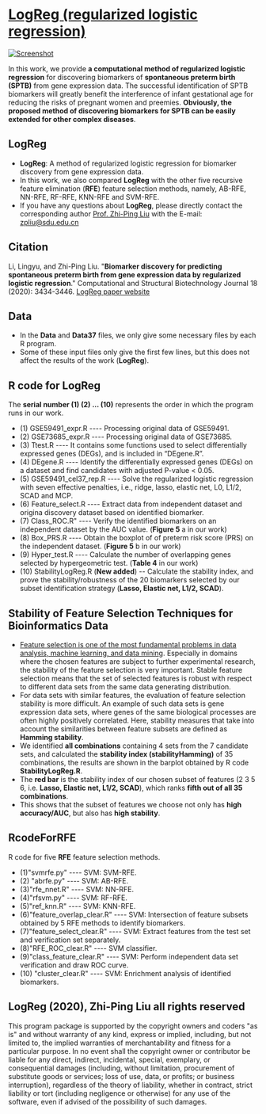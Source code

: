 # [LogReg (regularized logistic regression)](https://github.com/zpliulab/LogReg)

[![Screenshot](https://ars.els-cdn.com/content/image/1-s2.0-S2001037020304505-gr1.jpg)](https://doi.org/10.1016/j.csbj.2020.10.028)

In this work, we provide **a computational method of regularized logistic regression** for discovering biomarkers of **spontaneous preterm birth (SPTB)** from gene expression data. The successful identification of SPTB biomarkers will greatly benefit the interference of infant gestational age for reducing the risks of pregnant women and preemies. **Obviously, the proposed method of discovering biomarkers for SPTB can be easily extended for other complex diseases**.


## LogReg
<!--START_SECTION:news-->
* **LogReg**: A method of regularized logistic regression for biomarker discovery from gene expression data. 
* In this work, we also compared **LogReg** with the other five recursive feature elimination (**RFE**) feature selection methods, namely, AB-RFE, NN-RFE, RF-RFE, KNN-RFE and SVM-RFE. 
* If you have any questions about **LogReg**, please directly contact the corresponding author [Prof. Zhi-Ping Liu](https://scholar.google.com/citations?user=zkBXb_kAAAAJ&hl=zh-CN&oi=ao) with the E-mail: zpliu@sdu.edu.cn

<!--END_SECTION:news-->


## Citation
Li, Lingyu, and Zhi-Ping Liu. "**Biomarker discovery for predicting spontaneous preterm birth from gene expression data by regularized logistic regression**." Computational and Structural Biotechnology Journal 18 (2020): 3434-3446. [LogReg paper website](https://doi.org/10.1016/j.csbj.2020.10.028)


## Data
<!--START_SECTION:news-->
* In the **Data** and **Data37** files, we only give some necessary files by each R program. 
* Some of these input files only give the first few lines, but this does not affect the results of the work (**LogReg**).
<!--END_SECTION:news-->


## R code for LogReg
The **serial number (1) (2) ... (10)** represents the order in which the program runs in our work.
<!--START_SECTION:news-->
* (1) GSE59491_expr.R ---- Processing original data of GSE59491.
* (2) GSE73685_expr.R ---- Processing original data of GSE73685.
* (3) Ttest.R ---- It contains some functions used to select differentially expressed genes (DEGs), and is included in “DEgene.R”. 
* (4) DEgene.R ---- Identify the differentially expressed genes (DEGs) on a dataset and find candidates with adjusted P-value < 0.05.
* (5) GSE59491_cel37_rep.R ---- Solve the regularized logistic regression with seven effective penalties, i.e., ridge, lasso, elastic net, L0, L1/2, SCAD and MCP.
* (6) Feature_select.R ---- Extract data from independent dataset and origina discovery dataset based on identified biomarker.
* (7) Class_ROC.R" ---- Verify the identified biomarkers on an independent dataset by the AUC value. (**Figure 5** a in our work)
* (8) Box_PRS.R ---- Obtain the boxplot of of preterm risk score (PRS) on the independent dataset. (**Figure 5** b in our work)
* (9) Hyper_test.R ---- Calculate the number of overlapping genes selected by hypergeometric test.  (**Table 4** in our work)
* (10)  StabilityLogReg.R (**New added**) --  Calculate the stability index, and prove the stability/robustness of the 20 biomarkers selected by our subset identification strategy (**Lasso, Elastic net, L1/2, SCAD**).
<!--END_SECTION:news-->


## Stability of Feature Selection Techniques for Bioinformatics Data
<!--START_SECTION:news-->
* [Feature selection is one of the most fundamental problems in data analysis, machine learning, and data mining](https://doi.org/10.1007/978-3-030-64583-0_19). Especially in domains where the chosen features are subject to further experimental research, the stability of the feature selection is very important. Stable feature selection means that the set of selected features is robust with respect to different data sets from the same data generating distribution.
* For data sets with similar features, the evaluation of feature selection stability is more difficult. An example of such data sets is gene expression data sets, where genes of the same biological processes are often highly positively correlated.  Here, stability measures that take into account the similarities between feature subsets are defined as **Hamming stability**.
* We identified **all combinations** containing 4 sets from the 7 candidate sets, and calculated the **stability index (stabilityHamming)** of 35 combinations, the results are shown in the barplot obtained by R code **StabilityLogReg.R**.
* The **red bar** is the stability index of our chosen subset of features (2 3 5 6, i.e. **Lasso, Elastic net, L1/2, SCAD**), which ranks **fifth out of all 35 combinations**.
* This shows that the subset of features we choose not only has **high accuracy/AUC**, but also has **high stability**.
<!--END_SECTION:news-->


## RcodeForRFE
R code for five **RFE** feature selection methods.
<!--START_SECTION:news-->
* (1)"svmrfe.py" ---- SVM: SVM-RFE.
* (2) "abrfe.py" ---- SVM: AB-RFE.
* (3)"rfe_nnet.R" ---- SVM: NN-RFE.
* (4)"rfsvm.py" ---- SVM: RF-RFE.
* (5)"ref_knn.R" ---- SVM: KNN-RFE.
* (6)"feature_overlap_clear.R" ---- SVM: Intersection of feature subsets obtained by 5 RFE methods to identify biomarkers.
* (7)"feature_select_clear.R" ---- SVM: Extract features from the test set and verification set separately.
* (8)"RFE_ROC_clear.R" ---- SVM classifier.
* (9)"class_feature_clear.R" ---- SVM: Perform independent data set verification and draw ROC curve.
* (10) "cluster_clear.R" ---- SVM: Enrichment analysis of identified biomarkers.
<!--END_SECTION:news-->


## LogReg (2020), Zhi-Ping Liu all rights reserved
This program package is supported by the copyright owners and coders "as is" and without warranty of any kind, express or implied, including, but not limited to, the implied warranties of merchantability and fitness for a particular purpose. In no event shall the copyright owner or contributor be liable for any direct, indirect, incidental, special, exemplary, or consequential damages (including, without limitation, procurement of substitute goods or services; loss of use, data, or profits; or business interruption), regardless of the theory of liability, whether in contract, strict liability or tort (including negligence or otherwise) for any use of the software, even if advised of the possibility of such damages.
